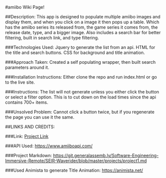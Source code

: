 #amiibo Wiki Page!

##Description:
This app is designed to populate multiple amiibo images and display them, and when you click on a image it then pops up a table. Which has the amiibo series its released from, the game series it comes from, the release date, type, and a bigger image. Also includes a search bar for better filtering, built in search link, and type filtering.

###Technologies Used:
Jquery to generate the list from an api.
HTML for the title and search buttons.
CSS for background and title animation.

###Approach Taken:
Created a self populating wrapper, then built search parameters around it.

###Installation Instructions:
Either clone the repo and run index.html or go to the live site.

###Instructions:
The list will not generate unless you either click the button or select a filter option. This is to cut down on the load times since the api contains 700+ items.

###Unsolved Problem:
Cannot click a button twice, but if you regenerate the page you can use it the same.

##LINKS AND CREDITS:

###Link: [Project Link](https://interanc.github.io/omdb-app/)

###API Used: https://www.amiiboapi.com/

###Project Markdown: https://git.generalassemb.ly/Software-Engineering-Immersive-Remote/SEIR-Waverider/blob/master/projects/project1.md

###Used Animista to generate Title Animation: https://animista.net/
